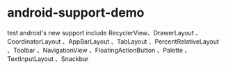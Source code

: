 # android-support-demo
test android's new support include RecyclerView、DrawerLayout 、CoordinatorLayout 、AppBarLayout 、TabLayout 、PercentRelativeLayout 、Toolbar 、NavigationView 、FloatingActionButton 、Palette 、TextInputLayout 、Snackbar 
